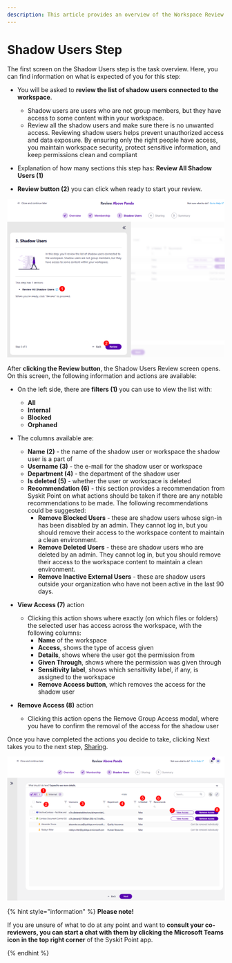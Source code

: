 ```yaml
---
description: This article provides an overview of the Workspace Review Wizard Shadow Users step from a workspace owner perspective.
---
```


# Shadow Users Step

The first screen on the Shadow Users step is the task overview. Here, you can find information on what is expected of you for this step:

* You will be asked to **review the list of shadow users connected to the workspace**. 
  * Shadow users are users who are not group members, but they have access to some content within your workspace.
  * Review all the shadow users and make sure there is no unwanted access. Reviewing shadow users helps prevent unauthorized access and data exposure. By ensuring only the right people have access, you maintain workspace security, protect sensitive information, and keep permissions clean and compliant 

* Explanation of how many sections this step has: **Review All Shadow Users (1)**

* **Review button (2)** you can click when ready to start your review.

![Workspace Review - Shadow Users Step - Overview](../../.gitbook/assets/workspace-review-shadow-users-step-overview.png)

After **clicking the Review button**, the Shadow Users Review screen opens. On this screen, the following information and actions are available:

* On the left side, there are **filters (1)** you can use to view the list with:
  * **All**
  * **Internal** 
  * **Blocked**
  * **Orphaned**

* The columns available are: 
  * **Name (2)** - the name of the shadow user or workspace the shadow user is a part of
  * **Username (3)** - the e-mail for the shadow user or workspace
  * **Department (4)** - the department of the shadow user
  * **Is deleted (5)** - whether the user or workspace is deleted
  * **Recommendation (6)** - this section provides a recommendation from Syskit Point on what actions should be taken if there are any notable recommendations to be made. The following recommendations could be suggested:
    * **Remove Blocked Users** - these are shadow users whose sign-in has been disabled by an admin. They cannot log in, but you should remove their access to the workspace content to maintain a clean environment. 
    * **Remove Deleted Users** - these are shadow users who are deleted by an admin. They cannot log in, but you should remove their access to the workspace content to maintain a clean environment. 
    * **Remove Inactive External Users** - these are shadow users outside your organization who have not been active in the last 90 days. 
* **View Access (7)** action
  * Clicking this action shows where exactly (on which files or folders) the selected user has access across the workspace, with the following columns:
    * **Name** of the workspace
    * **Access**, shows the type of access given
    * **Details**, shows where the user got the permission from
    * **Given Through**, shows where the permission was given through
    * **Sensitivity label**, shows which sensitivity label, if any, is assigned to the workspace
    * **Remove Access button**, which removes the access for the shadow user
* **Remove Access (8)** action
  * Clicking this action opens the Remove Group Access modal, where you have to confirm the removal of the access for the shadow user

Once you have completed the actions you decide to take, clicking Next takes you to the next step, [Sharing](sharing-step.md).

![Workspace Review - Shadow Users Step](../../.gitbook/assets/workspace-review-shadow-users-step.png)

{% hint style="information" %}
**Please note!** 

If you are unsure of what to do at any point and want to **consult your co-reviewers, you can start a chat with them by clicking the Microsoft Teams icon in the top right corner** of the Syskit Point app. 

{% endhint %}